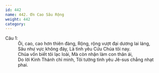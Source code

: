 ```yaml
---
id: 442
name: 442. Ơn Cao Sâu Rộng
weight: 442
category: 
---
```

<dl><dt>Câu 1:</dt><dd data-verse="1">Ôi, cao, cao hơn thiên đàng, Rộng, rộng vượt đại dương lai láng, <br/>Sâu như vực không đáy, Là tình yêu Cứu Chúa tôi nay. <br/>Chúa vốn biết tôi lạc loài, Mà còn nhận làm con thân ái, <br/>Do lời Kinh Thánh chỉ minh, Tôi tường tình yêu Jê-sus chẳng nhạt phai. </dd></dl>
